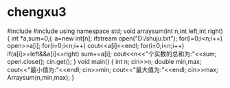 # chengxu3
#include<iostream>
#include<fstream>
using namespace std;
void arraysum(int n,int left,int right)
{ int *a,sum=0,i;
  a=new int[n];
  ifstream open("D:/shuju.txt");
  for(i=0;i<n;i++)
     open>>a[i];
  for(i=0;i<n;i++)
     cout<<a[i]<<endl;
  for(i=0;i<n;i++)
     if(a[i]>=left&&a[i]<=right)
         sum+=a[i];
     cout<<n<<"个实数的总和为:"<<sum;
  open.close();
  cin.get();
}
void main()
{ int n;
  cin>>n;
  double min,max;
  cout<<"最小值为:"<<endl;
  cin>>min;
  cout<<"最大值为:"<<endl;
  cin>>max;
  Arraysum(n,min,max);
}
    
  

